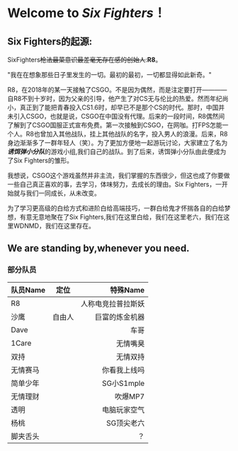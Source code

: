 # Welcome to *Six Fighters*！

## Six Fighters的起源: 
SixFighters~~枪法最菜意识最差毫无存在感的创始人~~:**R8**。

"我在在想象那些日子里发生的一切。最初的最初，一切都显得如此新奇。"

  R8，在2018年的某一天接触了CSGO。不是因为偶然，而是注定要打开————自R8不到十岁时，因为父亲的引导，他产生了对CS无与伦比的热爱。然而年纪尚小，真正到了能把青春投入CS1.6时，却早已不是那个CS的时代。那时，中国并未引入CSGO，也就是说，CSGO在中国没有代理。后来的一段时间，R8偶然间了解到了CSGO国服正式宣布免费。第一次接触到CSGO，在网咖。打FPS怎能一个人。R8也曾加入其他战队，挂上其他战队的名字，投入男人的浪漫。后来，R8身边渐渐多了一群年轻人（笑）。为了更加方便地一起游玩讨论，大家建立了名为***诱饵弹小分队***的游戏小组,我们自己的战队。到了后来，诱饵弹小分队由此便成为了Six Fighters的雏形。
  
  我想说，CSGO这个游戏虽然并非主流，我们掌握的东西很少，但这也成了你要做一些自己真正喜欢的事，去学习，体味努力，去成长的理由。Six Fighters，一开始就与我们一同成长，从未改变。
  
  为了学习更高级的白给方式和进阶白给高端技巧，一群白给鬼才怀揣各自的白给梦想，有意无意地聚在了Six Fighters,我们在这里白给，我们在这里老六，我们在这里WDNMD，我们在这里存在。
## **We are standing by,whenever you need.**

### 部分队员
队员Name|定位|特殊Name
--|:--:|--:
R8| |人称电竞拉普拉斯妖 
沙鹰|自由人|巨富的炼金机器
Dave| |车哥
1Care| |无情嘴臭
双持| |无情双持
无情赛马| |你看我上线吗
简单少年| |SG小S1mple
无情理财| |吹爆MP7
透明| |电脑玩家空气
杨桃| |SG顶尖老六
脚夹舌头| |？
